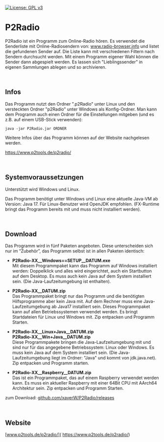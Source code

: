 [![License: GPL v3](https://img.shields.io/badge/License-GPL%20v3-blue.svg)](http://www.gnu.org/licenses/gpl-3.0)

# P2Radio

P2Radio ist ein Programm zum Online-Radio hören. Es verwendet die Senderliste mit Online-Radiosendern von: www.radio-browser.info und listet die gefundenen Sender auf. Die Liste kann mit verschiedenen Filtern nach Sendern durchsucht werden. Mit einem Programm eigener Wahl können die Sender dann abgespielt werden. Es lassen sich "Lieblingssender" in eigenen Sammlungen ablegen und so archivieren.

<br />

## Infos
Das Programm nutzt den Ordner ".p2Radio" unter Linux und den versteckten Ordner "p2Radio" unter Windows als Konfig-Ordner. Man kann dem Programm auch einen Ordner für die Einstellungen mitgeben (und es z.B. auf einem USB-Stick verwenden):

```
java -jar P2Radio.jar ORDNER
```

Weitere Infos über das Programm können auf der Website nachgelesen werden.

https://www.p2tools.de/p2radio/

<br />

## Systemvoraussetzungen
Unterstützt wird Windows und Linux.

Das Programm benötigt unter Windows und Linux eine aktuelle Java-VM ab Version: Java 17. Für Linux-Benutzer wird OpenJDK empfohlen. (FX-Runtime bringt das Programm bereits mit und muss nicht installiert werden).

<br />

## Download
Das Programm wird in fünf Paketen angeboten. Diese unterscheiden sich nur im “Zubehör”, das Programm selbst ist in allen Paketen identisch: 

* **P2Radio-XX__Windows==SETUP__DATUM.exe**  
Mit diesem Programmpaket kann das Programm auf Windows installiert werden: Doppelklick und alles wird eingerichtet, auch ein Startbutton auf dem Desktop. Es muss auch kein Java auf dem System installiert sein. (Die Java-Laufzeitumgebung ist enthalten).

* **P2Radio-XX__DATUM.zip**  
Das Programmpaket bringt nur das Programm und die benötigten Hilfsprogramme aber kein Java mit. Auf dem Rechner muss eine Java-Laufzeitumgebung ab Java17 installiert sein. Dieses Programmpaket kann auf allen Betriebssystemen verwendet werden. Es bringt Startdateien für Linux und Windows mit. Zip entpacken und Programm Starten.

* **P2Radio-XX__Linux+Java__DATUM.zip**  
**P2Radio-XX__Win+Java__DATUM.zip**  
Diese Programmpakete bringen die Java-Laufzeitumgebung mit und sind nur für das angegebene Betriebssystem: Linux oder Windows. Es muss kein Java auf dem System installiert sein. (Die Java-Laufzeitumgebung liegt im Ordner: "Java" und kommt von jdk.java.net). Zip entpacken und Programm starten.

* **P2Radio-XX__Raspberry__DATUM.zip**  
Das ist ein Programmpaket, das auf einem Raspberry verwendet werden kann. Es muss ein aktueller Raspberry mit einer 64Bit CPU mit AArch64 Architektur sein. Zip entpacken und Programm Starten.

zum Download: [github.com/xaverW/P2Radio/releases](https://github.com/xaverW/P2Radio/releases)

<br />

## Website
[www.p2tools.de/p2radio/]( https://www.p2tools.de/p2radio/)
